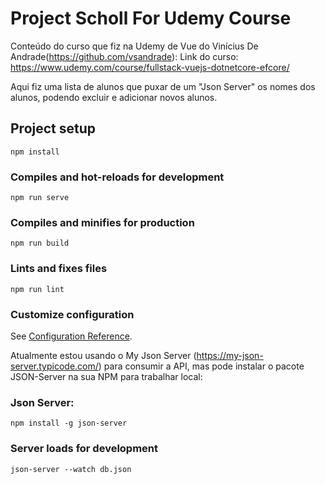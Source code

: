 # Project Scholl For Udemy Course

Conteúdo do curso que fiz na Udemy de Vue do Vinícius De Andrade(https://github.com/vsandrade):
Link do curso: https://www.udemy.com/course/fullstack-vuejs-dotnetcore-efcore/

Aqui fiz uma lista de alunos que puxar de um "Json Server" os nomes dos alunos, podendo excluir e adicionar novos alunos.

## Project setup
```
npm install
```

### Compiles and hot-reloads for development
```
npm run serve
```

### Compiles and minifies for production
```
npm run build
```

### Lints and fixes files
```
npm run lint
```

### Customize configuration
See [Configuration Reference](https://cli.vuejs.org/config/).

Atualmente estou usando o My Json Server (https://my-json-server.typicode.com/) para consumir a API,
mas pode instalar o pacote JSON-Server na sua NPM para trabalhar local:

### Json Server:
```
npm install -g json-server
```

### Server loads for development
```
json-server --watch db.json
```
